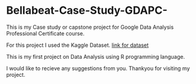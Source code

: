 # Bellabeat-Case-Study-GDAPC-

This is my Case study or capstone project for Google Data Analysis Professional Certificate course.

For this project I used the Kaggle Dataset. [link for dataset](https://www.kaggle.com/datasets/arashnic/fitbit)

This is my first project on Data Analysis using R programming language.

I would like to recieve any suggestions from you.
Thankyou for visiting my project.

